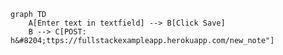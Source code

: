 <!-- This mermaid diagram is for Exercise 0.4 -->
```mermaid
graph TD
    A[Enter text in textfield] --> B[Click Save]
    B --> C[POST: h&#8204;ttps://fullstackexampleapp.herokuapp.com/new_note"]